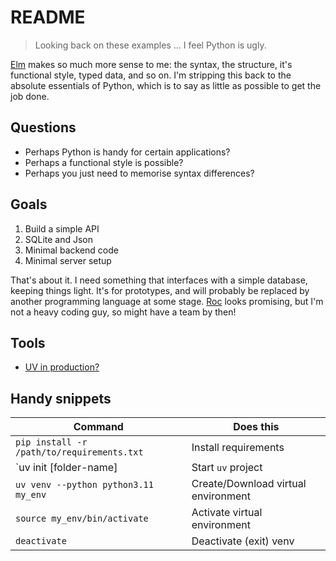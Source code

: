 # README

> Looking back on these examples ... I feel Python is ugly.

[Elm](https://elm-lang.org/) makes so much more sense to me: the syntax, the structure, it's functional style, typed data, and so on. I'm stripping this back to the absolute essentials of Python, which is to say as little as possible to get the job done.


## Questions

- Perhaps Python is handy for certain applications?
- Perhaps a functional style is possible?
- Perhaps you just need to memorise syntax differences?


## Goals

1. Build a simple API
2. SQLite and Json
3. Minimal backend code
4. Minimal server setup

That's about it. I need something that interfaces with a simple database, keeping things light. It's for prototypes, and will probably be replaced by another programming language at some stage. [Roc](https://www.roc-lang.org/) looks promising, but I'm not a heavy coding guy, so might have a team by then!


## Tools

- [UV in production?](https://pythonspeed.com/articles/uv-python-production/)


## Handy snippets

| Command                                    | Does this                           |
| ------------------------------------------ | ------------------------------------|
| `pip install -r /path/to/requirements.txt` | Install requirements                |
| `uv init [folder-name]                     | Start `uv` project                  |
| `uv venv --python python3.11 my_env`       | Create/Download virtual environment |
| `source my_env/bin/activate`               | Activate virtual environment        |
| `deactivate`                               | Deactivate (exit) venv              |

